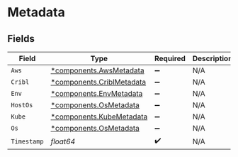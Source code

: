 # Metadata


## Fields

| Field                                                                 | Type                                                                  | Required                                                              | Description                                                           |
| --------------------------------------------------------------------- | --------------------------------------------------------------------- | --------------------------------------------------------------------- | --------------------------------------------------------------------- |
| `Aws`                                                                 | [*components.AwsMetadata](../../models/components/awsmetadata.md)     | :heavy_minus_sign:                                                    | N/A                                                                   |
| `Cribl`                                                               | [*components.CriblMetadata](../../models/components/criblmetadata.md) | :heavy_minus_sign:                                                    | N/A                                                                   |
| `Env`                                                                 | [*components.EnvMetadata](../../models/components/envmetadata.md)     | :heavy_minus_sign:                                                    | N/A                                                                   |
| `HostOs`                                                              | [*components.OsMetadata](../../models/components/osmetadata.md)       | :heavy_minus_sign:                                                    | N/A                                                                   |
| `Kube`                                                                | [*components.KubeMetadata](../../models/components/kubemetadata.md)   | :heavy_minus_sign:                                                    | N/A                                                                   |
| `Os`                                                                  | [*components.OsMetadata](../../models/components/osmetadata.md)       | :heavy_minus_sign:                                                    | N/A                                                                   |
| `Timestamp`                                                           | *float64*                                                             | :heavy_check_mark:                                                    | N/A                                                                   |